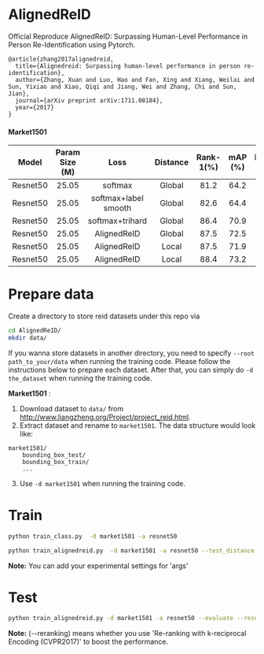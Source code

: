 # AlignedReID
Official Reproduce AlignedReID: Surpassing Human-Level Performance in Person Re-Identification using Pytorch.

```
@article{zhang2017alignedreid,
  title={Alignedreid: Surpassing human-level performance in person re-identification},
  author={Zhang, Xuan and Luo, Hao and Fan, Xing and Xiang, Weilai and Sun, Yixiao and Xiao, Qiqi and Jiang, Wei and Zhang, Chi and Sun, Jian},
  journal={arXiv preprint arXiv:1711.08184},
  year={2017}
}
```

#### Market1501
| Model | Param Size (M) | Loss | Distance |Rank-1(%) | mAP (%) | RK:Rank-1(%) | RK:mAP (%) | 
| --- | :---: | :---: | :---: | :---: | :---: | :---: | :---: |
| Resnet50 | 25.05 | softmax                    | Global |81.2 | 64.2 |83.4|76.4|
| Resnet50 | 25.05 | softmax+label smooth       | Global |82.6 | 64.4 |84.0|76.8|
| Resnet50 | 25.05 | softmax+trihard            | Global |86.4 | 70.9 |88.5|83.3|
| Resnet50 | 25.05 | AlignedReID                | Global |87.5 | 72.5 |89.0|84.7|
| Resnet50 | 25.05 | AlignedReID                | Local  |87.5 | 71.9 |89.6|84.9|
| Resnet50 | 25.05 | AlignedReID                | Local  |88.4 | 73.2 |90.2|85.5|


# Prepare data
Create a directory to store reid datasets under this repo via
```bash
cd AlignedReID/
mkdir data/
```

If you wanna store datasets in another directory, you need to specify `--root path_to_your/data` when running the training code. Please follow the instructions below to prepare each dataset. After that, you can simply do `-d the_dataset` when running the training code. 

**Market1501** :
1. Download dataset to `data/` from http://www.liangzheng.org/Project/project_reid.html.
2. Extract dataset and rename to `market1501`. The data structure would look like:
```
market1501/
    bounding_box_test/
    bounding_box_train/
    ...
```
3. Use `-d market1501` when running the training code.

# Train
```bash
python train_class.py  -d market1501 -a resnet50 
```
```bash
python train_alignedreid.py  -d market1501 -a resnet50 --test_distance global_local
```

**Note:** You can add your experimental settings for 'args'
# Test
```bash
python train_alignedreid.py -d market1501 -a resnet50 --evaluate --resume saved-models/best_model.pth.tar --save-dir log/resnet50-market1501 --test_distance global_local (--reranking)
```

**Note:** (--reranking) means whether you use 'Re-ranking with k-reciprocal Encoding (CVPR2017)' to boost the performance.
